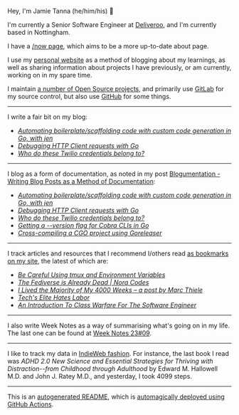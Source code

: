 Hey, I'm Jamie
Tanna (he/him/his) 👋

I'm currently a Senior Software Engineer at [Deliveroo](https://deliveroo.engineering/), and I'm currently based in Nottingham.

I have a [/now page](https://www.jvt.me/now/?utm_campaign=github-jamietanna), which aims to be a more up-to-date about page.

I use my [personal website](https://www.jvt.me/?utm_campaign=github-jamietanna) as a method of blogging about my learnings, as well as sharing information about projects I have previously, or am currently, working on in my spare time.

I maintain [a number of Open Source projects](https://www.jvt.me/open-source/?utm_campaign=github-jamietanna), and primarily use [GitLab](https://gitlab.com/jamietanna) for my source control, but also use [GitHub](https://github.com/jamietanna) for some things.

---

I write a fair bit on my blog:


- [_Automating boilerplate/scaffolding code with custom code generation in Go, with jen_](https://www.jvt.me/posts/2023/03/11/go-custom-generate-jen/?utm_campaign=github-jamietanna)
- [_Debugging HTTP Client requests with Go_](https://www.jvt.me/posts/2023/03/11/go-debug-http/?utm_campaign=github-jamietanna)
- [_Who do these Twilio credentials belong to?_](https://www.jvt.me/posts/2023/03/08/twilio-who-credentials/?utm_campaign=github-jamietanna)

---

I blog as a form of documentation, as noted in my post [Blogumentation - Writing Blog Posts as a Method of Documentation](https://www.jvt.me/posts/2017/06/25/blogumentation/?utm_campaign=github-jamietanna):


- [_Automating boilerplate/scaffolding code with custom code generation in Go, with jen_](https://www.jvt.me/posts/2023/03/11/go-custom-generate-jen/?utm_campaign=github-jamietanna)
- [_Debugging HTTP Client requests with Go_](https://www.jvt.me/posts/2023/03/11/go-debug-http/?utm_campaign=github-jamietanna)
- [_Who do these Twilio credentials belong to?_](https://www.jvt.me/posts/2023/03/08/twilio-who-credentials/?utm_campaign=github-jamietanna)
- [_Getting a --version flag for Cobra CLIs in Go_](https://www.jvt.me/posts/2023/02/27/go-cobra-goreleaser-version/?utm_campaign=github-jamietanna)
- [_Cross-compiling a CGO project using Goreleaser_](https://www.jvt.me/posts/2023/02/24/goreleaser-cgo-cross-compile/?utm_campaign=github-jamietanna)

---

I track articles and resources that I recommend I/others read [as bookmarks on my site](https://www.jvt.me/kind/bookmarks/?utm_campaign=github-jamietanna), the latest of which are:


- [_Be Careful Using tmux and Environment Variables_](https://aj.codes/posts/be-careful-using-tmux-and-environment-variables/?utm_campaign=github-jamietanna)
- [_The Fediverse is Already Dead | Nora Codes_](https://nora.codes/post/the-fediverse-is-already-dead/?utm_campaign=github-jamietanna)
- [_I Lived the Majority of My 4000 Weeks – a post by Marc Thiele_](https://marcthiele.com/notes/i-lived-the-majority-of-my-weeks?utm_campaign=github-jamietanna)
- [_Tech's Elite Hates Labor_](https://ez.substack.com/p/techs-elite-hates-labor?utm_campaign=github-jamietanna)
- [_An Introduction To Class Warfare For The Software Engineer_](https://medium.com/@lloyd-f-hough/an-introduction-to-class-warfare-for-the-software-engineer-1810833055d7?utm_campaign=github-jamietanna)

---

I also write Week Notes as a way of summarising what's going on in my life. The last one can be found at [Week Notes 23#09](https://www.jvt.me/week-notes/2023/09/?utm_campaign=github-jamietanna).

---

I like to track my data in [IndieWeb fashion](https://indieweb.org/why). For instance, the last book I read was _ADHD 2.0 New Science and Essential Strategies for Thriving with Distraction--from Childhood through Adulthood_ by Edward M. Hallowell M.D. and John J. Ratey M.D., and yesterday, I took 4099 steps.

---
This is an [autogenerated README](https://www.jvt.me/posts/2022/01/12/autogenerated-profile-readme/?utm_campaign=github-jamietanna), which is [automagically deployed using GitHub Actions](https://github.com/jamietanna/jamietanna/blob/main/.github/workflows/rebuild.yml).
